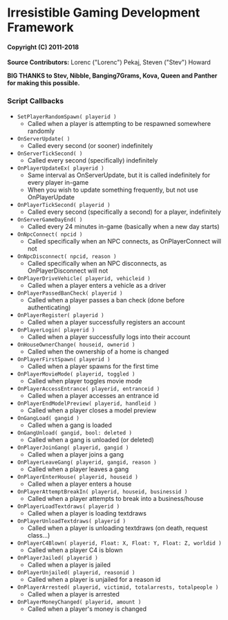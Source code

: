 # Irresistible Gaming Development Framework
#### Copyright (C) 2011-2018

**Source Contributors:**  Lorenc ("Lorenc") Pekaj, Steven ("Stev") Howard

**BIG THANKS to Stev, Nibble, Banging7Grams, Kova, Queen and Panther for making this possible.**

### Script Callbacks

- `SetPlayerRandomSpawn( playerid )`
    - Called when a player is attempting to be respawned somewhere randomly
- `OnServerUpdate( )`
    - Called every second (or sooner) indefinitely
- `OnServerTickSecond( )`
    - Called every second (specifically) indefinitely
- `OnPlayerUpdateEx( playerid )`
    - Same interval as OnServerUpdate, but it is called indefinitely for every player in-game
    - When you wish to update something frequently, but not use OnPlayerUpdate
- `OnPlayerTickSecond( playerid )`
    - Called every second (specifically a second) for a player, indefinitely
- `OnServerGameDayEnd( )`
    - Called every 24 minutes in-game (basically when a new day starts)
- `OnNpcConnect( npcid )`
    - Called specifically when an NPC connects, as OnPlayerConnect will not
- `OnNpcDisconnect( npcid, reason )`
    - Called specifically when an NPC disconnects, as OnPlayerDisconnect will not
- `OnPlayerDriveVehicle( playerid, vehicleid )`
    - Called when a player enters a vehicle as a driver
- `OnPlayerPassedBanCheck( playerid )`
    - Called when a player passes a ban check (done before authenticating)
- `OnPlayerRegister( playerid )`
    - Called when a player successfully registers an account
- `OnPlayerLogin( playerid )`
    - Called when a player successfully logs into their account
- `OnHouseOwnerChange( houseid, ownerid )`
    - Called when the ownership of a home is changed
- `OnPlayerFirstSpawn( playerid )`
    - Called when a player spawns for the first time
- `OnPlayerMovieMode( playerid, toggled )`
    - Called when player toggles movie mode
- `OnPlayerAccessEntrance( playerid, entranceid )`
    - Called when a player accesses an entrance id
- `OnPlayerEndModelPreview( playerid, handleid )`
	- Called when a player closes a model preview
- `OnGangLoad( gangid )`
    - Called when a gang is loaded
- `OnGangUnload( gangid, bool: deleted )`
    - Called when a gang is unloaded (or deleted)
- `OnPlayerJoinGang( playerid, gangid )`
    - Called when a player joins a gang
- `OnPlayerLeaveGang( playerid, gangid, reason )`
    - Called when a player leaves a gang
- `OnPlayerEnterHouse( playerid, houseid )`
    - Called when a player enters a house
- `OnPlayerAttemptBreakIn( playerid, houseid, businessid )`
    - Called when a player attempts to break into a business/house
- `OnPlayerLoadTextdraws( playerid )`
    - Called when a player is loading textdraws
- `OnPlayerUnloadTextdraws( playerid )`
    - Called when a player is unloading textdraws (on death, request class...)
- `OnPlayerC4Blown( playerid, Float: X, Float: Y, Float: Z, worldid )`
    - Called when a player C4 is blown
- `OnPlayerJailed( playerid )`
    - Called when a player is jailed
- `OnPlayerUnjailed( playerid, reasonid )`
    - Called when a player is unjailed for a reason id
- `OnPlayerArrested( playerid, victimid, totalarrests, totalpeople )`
    - Called when a player is arrested
- `OnPlayerMoneyChanged( playerid, amount )`
    - Called when a player's money is changed